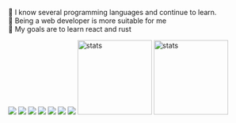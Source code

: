 🍫 I know several programming languages ​​and continue to learn. <br>🍩 Being a web developer is more suitable for me <br>💫 My goals are to learn react and rust

<img src="https://img.shields.io/badge/JavaScript-323330?style=for-the-badge&logo=javascript&logoColor=F7DF1E"> <img src="https://img.shields.io/badge/Node.js-323330?style=for-the-badge&logo=node.js&logoColor=green"> <img src="https://img.shields.io/badge/HTML-323330?style=for-the-badge&logo=html5&logoColor=orange"> <img src="https://img.shields.io/badge/CSS-323330?style=for-the-badge&logo=css3&logoColor=blue"> <img src="https://img.shields.io/badge/GO-323330?style=for-the-badge&logo=go&logoColor=cyan"> <img src="https://img.shields.io/badge/Python-323330?style=for-the-badge&logo=python&logoColor=F7DF1E"> <img src="https://img.shields.io/badge/React-323330?style=for-the-badge&logo=react&logoColor=61DAFB">
<img src="https://github-readme-stats.vercel.app/api?username=falsisdev&show_icons=true&theme=react" width="%100" height="150px" alt="stats"/>
<img src="https://github-readme-stats.vercel.app/api/top-langs/?username=falsisdev&layout=compact&theme=react" width="%100" height="150px" alt="stats"/>
